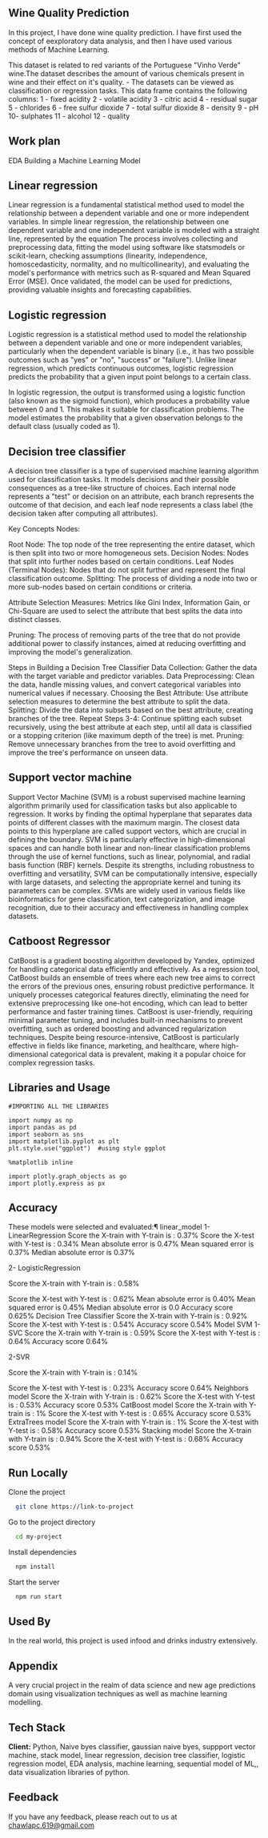 
## Wine Quality Prediction
In this project, I have done wine quality prediction. I have first used the concept of eexploratory data analysis, and then I have used various methods of Machine Learning.

This dataset is related to red variants of the Portuguese "Vinho Verde" wine.The dataset describes the amount of various chemicals present in wine and their effect on it's quality. - The datasets can be viewed as classification or regression tasks.
This data frame contains the following columns:
1 - fixed acidity
2 - volatile acidity
3 - citric acid
4 - residual sugar
5 - chlorides
6 - free sulfur dioxide
7 - total sulfur dioxide
8 - density
9 - pH
10- sulphates
11 - alcohol
12 - quality

## Work plan
EDA
Building a Machine Learning Model

## Linear regression

Linear regression is a fundamental statistical method used to model the relationship between a dependent variable and one or more independent variables. In simple linear regression, the relationship between one dependent variable and one independent variable is modeled with a straight line, represented by the equation 
The process involves collecting and preprocessing data, fitting the model using software like statsmodels or scikit-learn, checking assumptions (linearity, independence, homoscedasticity, normality, and no multicollinearity), and evaluating the model's performance with metrics such as R-squared and Mean Squared Error (MSE). Once validated, the model can be used for predictions, providing valuable insights and forecasting capabilities.







## Logistic regression

Logistic regression is a statistical method used to model the relationship between a dependent variable and one or more independent variables, particularly when the dependent variable is binary (i.e., it has two possible outcomes such as "yes" or "no", "success" or "failure"). Unlike linear regression, which predicts continuous outcomes, logistic regression predicts the probability that a given input point belongs to a certain class.

In logistic regression, the output is transformed using a logistic function (also known as the sigmoid function), which produces a probability value between 0 and 1. This makes it suitable for classification problems. The model estimates the probability that a given observation belongs to the default class (usually coded as 1).

## Decision tree classifier

A decision tree classifier is a type of supervised machine learning algorithm used for classification tasks. It models decisions and their possible consequences as a tree-like structure of choices. Each internal node represents a "test" or decision on an attribute, each branch represents the outcome of that decision, and each leaf node represents a class label (the decision taken after computing all attributes).

Key Concepts
Nodes:

Root Node: The top node of the tree representing the entire dataset, which is then split into two or more homogeneous sets.
Decision Nodes: Nodes that split into further nodes based on certain conditions.
Leaf Nodes (Terminal Nodes): Nodes that do not split further and represent the final classification outcome.
Splitting: The process of dividing a node into two or more sub-nodes based on certain conditions or criteria.

Attribute Selection Measures: Metrics like Gini Index, Information Gain, or Chi-Square are used to select the attribute that best splits the data into distinct classes.

Pruning: The process of removing parts of the tree that do not provide additional power to classify instances, aimed at reducing overfitting and improving the model's generalization.

Steps in Building a Decision Tree Classifier
Data Collection: Gather the data with the target variable and predictor variables.
Data Preprocessing: Clean the data, handle missing values, and convert categorical variables into numerical values if necessary.
Choosing the Best Attribute: Use attribute selection measures to determine the best attribute to split the data.
Splitting: Divide the data into subsets based on the best attribute, creating branches of the tree.
Repeat Steps 3-4: Continue splitting each subset recursively, using the best attribute at each step, until all data is classified or a stopping criterion (like maximum depth of the tree) is met.
Pruning: Remove unnecessary branches from the tree to avoid overfitting and improve the tree's performance on unseen data.

## Support vector machine

Support Vector Machine (SVM) is a robust supervised machine learning algorithm primarily used for classification tasks but also applicable to regression. It works by finding the optimal hyperplane that separates data points of different classes with the maximum margin. The closest data points to this hyperplane are called support vectors, which are crucial in defining the boundary. SVM is particularly effective in high-dimensional spaces and can handle both linear and non-linear classification problems through the use of kernel functions, such as linear, polynomial, and radial basis function (RBF) kernels. Despite its strengths, including robustness to overfitting and versatility, SVM can be computationally intensive, especially with large datasets, and selecting the appropriate kernel and tuning its parameters can be complex. SVMs are widely used in various fields like bioinformatics for gene classification, text categorization, and image recognition, due to their accuracy and effectiveness in handling complex datasets.



## Catboost Regressor
CatBoost is a gradient boosting algorithm developed by Yandex, optimized for handling categorical data efficiently and effectively. As a regression tool, CatBoost builds an ensemble of trees where each new tree aims to correct the errors of the previous ones, ensuring robust predictive performance. It uniquely processes categorical features directly, eliminating the need for extensive preprocessing like one-hot encoding, which can lead to better performance and faster training times. CatBoost is user-friendly, requiring minimal parameter tuning, and includes built-in mechanisms to prevent overfitting, such as ordered boosting and advanced regularization techniques. Despite being resource-intensive, CatBoost is particularly effective in fields like finance, marketing, and healthcare, where high-dimensional categorical data is prevalent, making it a popular choice for complex regression tasks.

## Libraries and Usage

```
#IMPORTING ALL THE LIBRARIES

import numpy as np
import pandas as pd
import seaborn as sns
import matplotlib.pyplot as plt
plt.style.use("ggplot")  #using style ggplot

%matplotlib inline

import plotly.graph_objects as go
import plotly.express as px
```






## Accuracy
These models were selected and evaluated:¶
linear_model
1- LinearRegression
Score the X-train with Y-train is : 0.37%
Score the X-test with Y-test is : 0.34%
Mean absolute error is 0.47%
Mean squared error is 0.37%
Median absolute error is 0.37%

2- LogisticRegression

Score the X-train with Y-train is : 0.58%

Score the X-test with Y-test is : 0.62%
Mean absolute error is 0.40%
Mean squared error is 0.45%
Median absolute error is 0.0
Accuracy score 0.625%
Decision Tree Classifier
Score the X-train with Y-train is : 0.92%
Score the X-test with Y-test is : 0.54%
Accuracy score 0.54%
Model SVM
1- SVC
Score the X-train with Y-train is : 0.59%
Score the X-test with Y-test is : 0.64%
Accuracy score 0.64%

2-SVR

Score the X-train with Y-train is : 0.14%

Score the X-test with Y-test is : 0.23%
Accuracy score 0.64%
Neighbors model
Score the X-train with Y-train is : 0.62%
Score the X-test with Y-test is : 0.53%
Accuracy score 0.53%
CatBoost model
Score the X-train with Y-train is : 1%
Score the X-test with Y-test is : 0.65%
Accuracy score 0.53%
ExtraTrees model
Score the X-train with Y-train is : 1%
Score the X-test with Y-test is : 0.58%
Accuracy score 0.53%
Stacking model
Score the X-train with Y-train is : 0.94%
Score the X-test with Y-test is : 0.68%
Accuracy score 0.53%





## Run Locally

Clone the project

```bash
  git clone https://link-to-project
```

Go to the project directory

```bash
  cd my-project
```

Install dependencies

```bash
  npm install
```

Start the server

```bash
  npm run start
```


## Used By
In the real world, this project is used infood and drinks industry extensively.
## Appendix

A very crucial project in the realm of data science and new age predictions domain using visualization techniques as well as machine learning modelling.

## Tech Stack

**Client:** Python, Naive byes classifier, gaussian naive byes, suppport vector machine, stack model, linear regression, decision tree classifier, logistic regression model, EDA analysis, machine learning, sequential model of ML,, data visualization libraries of python.



## Feedback

If you have any feedback, please reach out to us at chawlapc.619@gmail.com


